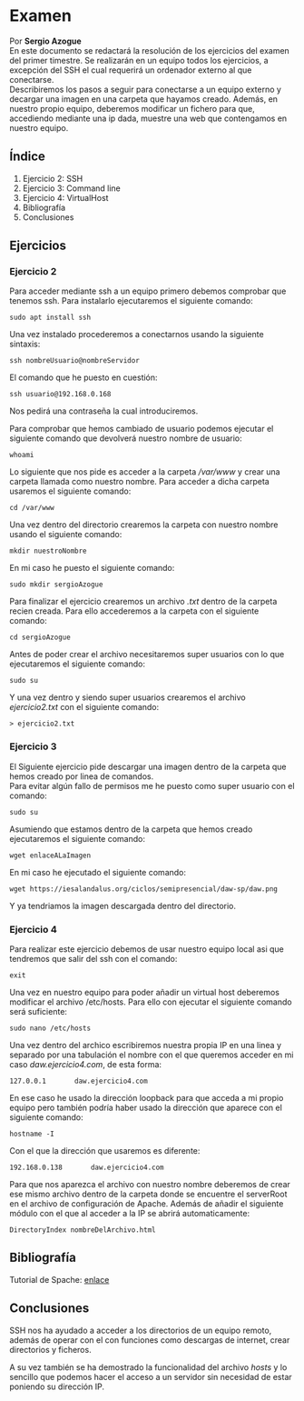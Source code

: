 # Examen  
Por **Sergio Azogue**  
En este documento se redactará la resolución de los ejercicios del examen del primer timestre. Se realizarán en un equipo todos los ejercicios, a excepción del SSH el cual requerirá un ordenador externo al que conectarse.  
Describiremos los pasos a seguir para conectarse a un equipo externo y decargar una imagen en una carpeta que hayamos creado. Además, en nuestro propio equipo, deberemos modificar un fichero para que, accediendo mediante una ip dada, muestre una web que contengamos en nuestro equipo.  
  
## Índice
1. Ejercicio 2: SSH  
1. Ejercicio 3: Command line  
1. Ejercicio 4: VirtualHost  
1. Bibliografía  
1. Conclusiones  
## Ejercicios  
### Ejercicio 2
Para acceder mediante ssh a un equipo primero debemos comprobar que tenemos ssh. Para instalarlo ejecutaremos el siguiente comando:  
```
sudo apt install ssh
```  
Una vez instalado procederemos a conectarnos usando la siguiente sintaxis:  
```
ssh nombreUsuario@nombreServidor
```  
El comando que he puesto en cuestión:  
```
ssh usuario@192.168.0.168
```  
Nos pedirá una contraseña la cual introduciremos.  
  
Para comprobar que hemos cambiado de usuario podemos ejecutar el siguiente comando que devolverá nuestro nombre de usuario:  
```
whoami
```  
Lo siguiente que nos pide es acceder a la carpeta _/var/www_ y crear una carpeta llamada como nuestro nombre. Para acceder a dicha carpeta usaremos el siguiente comando:  
```
cd /var/www
```  
Una vez dentro del directorio crearemos la carpeta con nuestro nombre usando el siguiente comando:  
```
mkdir nuestroNombre
```  
En mi caso he puesto el siguiente comando:  
```
sudo mkdir sergioAzogue
```  
Para finalizar el ejercicio crearemos un archivo _.txt_ dentro de la carpeta recien creada. Para ello accederemos a la carpeta con el siguiente comando:  
```
cd sergioAzogue
```  
Antes de poder crear el archivo necesitaremos super usuarios con lo que ejecutaremos el siguiente comando:  
```
sudo su
```  
Y una vez dentro y siendo super usuarios crearemos el archivo _ejercicio2.txt_ con el siguiente comando:  
```
> ejercicio2.txt
```  
  
### Ejercicio 3  
  
El Siguiente ejercicio pide descargar una imagen dentro de la carpeta que hemos creado por linea de comandos.  
Para evitar algún fallo de permisos me he puesto como super usuario con el comando:  
```
sudo su
```  
Asumiendo que estamos dentro de la carpeta que hemos creado ejecutaremos el siguiente comando:  
```
wget enlaceALaImagen
```  
En mi caso he ejecutado el siguiente comando:  
```
wget https://iesalandalus.org/ciclos/semipresencial/daw-sp/daw.png
```  
Y ya tendriamos la imagen descargada dentro del directorio.  
### Ejercicio 4  
Para realizar este ejercicio debemos de usar nuestro equipo local asi que tendremos que salir del ssh con el comando:  
```
exit
```  
Una vez en nuestro equipo para poder añadir un virtual host deberemos modificar el archivo /etc/hosts. Para ello con ejecutar el siguiente comando será suficiente:  
```
sudo nano /etc/hosts
```  
Una vez dentro del archico escribiremos nuestra propia IP en una linea y separado por una tabulación el nombre con el que queremos acceder en mi caso _daw.ejercicio4.com_, de esta forma:  
```
127.0.0.1       daw.ejercicio4.com
```  
En ese caso he usado la dirección loopback para que acceda a mi propio equipo pero también podría haber usado la dirección que aparece con el siguiente comando:  
```
hostname -I
```  
Con el que la dirección que usaremos es diferente:  
```
192.168.0.138       daw.ejercicio4.com
```  
Para que nos aparezca el archivo con nuestro nombre deberemos de crear ese mismo archivo dentro de la carpeta donde se encuentre el serverRoot en el archivo de configuración de Apache. Además de añadir el siguiente módulo con el que al acceder a la IP se abrirá automaticamente:  
```
DirectoryIndex nombreDelArchivo.html
```  
## Bibliografía  
Tutorial de Spache:  [enlace](https://stackoverflow.com/questions/19322345/how-do-i-change-the-default-index-page-in-apache)
  
## Conclusiones 
SSH nos ha ayudado a acceder a los directorios de un equipo remoto, además de operar con el con funciones como descargas de internet, crear directorios y ficheros.  
  
A su vez también se ha demostrado la funcionalidad del archivo _hosts_ y lo sencillo que podemos hacer el acceso a un servidor sin necesidad de estar poniendo su dirección IP.
